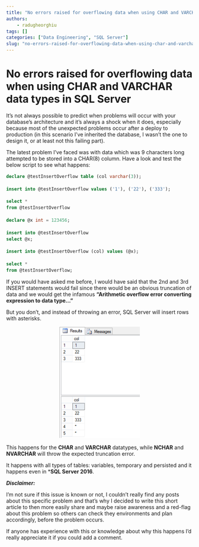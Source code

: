 ```yaml
---
title: "No errors raised for overflowing data when using CHAR and VARCHAR data types in SQL Server"
authors: 
    - radugheorghiu
tags: []
categories: ["Data Engineering", "SQL Server"]
slug: "no-errors-raised-for-overflowing-data-when-using-char-and-varchar-data-types-in-sql-server"
---
```


# **No errors raised for overflowing data when using CHAR and VARCHAR data types in SQL Server**

It’s not always possible to predict when problems will occur with your database’s architecture and it’s always a shock when it does, especially because most of the unexpected problems occur after a deploy to production (in this scenario I’ve inherited the database, I wasn’t the one to design it, or at least not this failing part).

The latest problem I’ve faced was with data which was 9 characters long attempted to be stored into a CHAR(8) column. Have a look and test the below script to see what happens:

<!-- more -->

```sql title="No errors raised for overflowing data when using CHAR and VARCHAR data types in SQL Server"
declare @testInsertOverflow table (col varchar(3));
 
insert into @testInsertOverflow values ('1'), ('22'), ('333');
 
select *
from @testInsertOverflow
 
declare @x int = 123456;
 
insert into @testInsertOverflow
select @x;
 
insert into @testInsertOverflow (col) values (@x);
 
select *
from @testInsertOverflow;
```

If you would have asked me before, I would have said that the 2nd and 3rd INSERT statements would fail since there would be an obvious truncation of data and we would get the infamous **“Arithmetic overflow error converting expression to data type…”**

But you don’t, and instead of throwing an error, SQL Server will insert rows with asterisks.

<div align="center">
    <img src="/assets/blog_images/2017-08-23-no-errors-overflow-data/error-217x300.png" alt="Overflowing data" title="Overflowing data" />
</div>

This happens for the **CHAR** and **VARCHAR** datatypes, while **NCHAR** and **NVARCHAR** will throw the expected truncation error.

It happens with all types of tables: variables, temporary and persisted and it happens even in ***SQL Server 2016**.

***Disclaimer:***

I’m not sure if this issue is known or not, I couldn’t really find any posts about this specific problem and that’s why I decided to write this short article to then more easily share and maybe raise awareness and a red-flag about this problem so others can check they environments and plan accordingly, before the problem occurs.

If anyone has experience with this or knowledge about why this happens I’d really appreciate it if you could add a comment.
